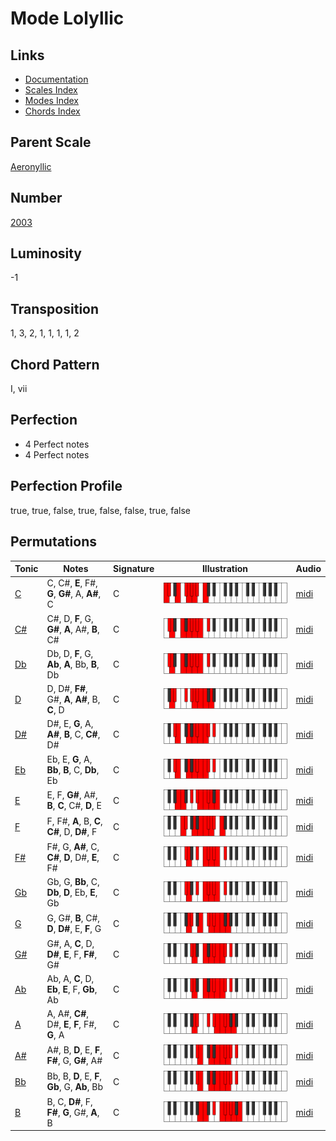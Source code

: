# Mode Lolyllic

## Links

- [Documentation](README.md)
- [Scales Index](Scales.md)
- [Modes Index](Modes.md)
- [Chords Index](Chords.md)

## Parent Scale

[Aeronyllic](ScaleAeronyllic.md)

## Number

[2003](https://ianring.com/musictheory/scales/2003)

## Luminosity

-1

## Transposition

1, 3, 2, 1, 1, 1, 1, 2

## Chord Pattern

I, vii

## Perfection

- 4 Perfect notes
- 4 Perfect notes

## Perfection Profile

true, true, false, true, false, false, true, false

## Permutations

| Tonic | Notes | Signature | Illustration | Audio |
|-------|-------|-----------|--------------|-------|
| [C](ModeCNaturalLolyllic.md) | C, C#, **E**, F#, **G**, **G#**, A, **A#**, C | C | ![CNaturalLolyllic](ModeCNaturalLolyllic.png) | [midi](https://github.com/edipermadi/music/blob/main/docs/ModeCNaturalLolyllic.mid?raw=true) |
| [C#](ModeCSharpLolyllic.md) | C#, D, **F**, G, **G#**, **A**, A#, **B**, C# | C | ![CSharpLolyllic](ModeCSharpLolyllic.png) | [midi](https://github.com/edipermadi/music/blob/main/docs/ModeCSharpLolyllic.mid?raw=true) |
| [Db](ModeDFlatLolyllic.md) | Db, D, **F**, G, **Ab**, **A**, Bb, **B**, Db | C | ![DFlatLolyllic](ModeDFlatLolyllic.png) | [midi](https://github.com/edipermadi/music/blob/main/docs/ModeDFlatLolyllic.mid?raw=true) |
| [D](ModeDNaturalLolyllic.md) | D, D#, **F#**, G#, **A**, **A#**, B, **C**, D | C | ![DNaturalLolyllic](ModeDNaturalLolyllic.png) | [midi](https://github.com/edipermadi/music/blob/main/docs/ModeDNaturalLolyllic.mid?raw=true) |
| [D#](ModeDSharpLolyllic.md) | D#, E, **G**, A, **A#**, **B**, C, **C#**, D# | C | ![DSharpLolyllic](ModeDSharpLolyllic.png) | [midi](https://github.com/edipermadi/music/blob/main/docs/ModeDSharpLolyllic.mid?raw=true) |
| [Eb](ModeEFlatLolyllic.md) | Eb, E, **G**, A, **Bb**, **B**, C, **Db**, Eb | C | ![EFlatLolyllic](ModeEFlatLolyllic.png) | [midi](https://github.com/edipermadi/music/blob/main/docs/ModeEFlatLolyllic.mid?raw=true) |
| [E](ModeENaturalLolyllic.md) | E, F, **G#**, A#, **B**, **C**, C#, **D**, E | C | ![ENaturalLolyllic](ModeENaturalLolyllic.png) | [midi](https://github.com/edipermadi/music/blob/main/docs/ModeENaturalLolyllic.mid?raw=true) |
| [F](ModeFNaturalLolyllic.md) | F, F#, **A**, B, **C**, **C#**, D, **D#**, F | C | ![FNaturalLolyllic](ModeFNaturalLolyllic.png) | [midi](https://github.com/edipermadi/music/blob/main/docs/ModeFNaturalLolyllic.mid?raw=true) |
| [F#](ModeFSharpLolyllic.md) | F#, G, **A#**, C, **C#**, **D**, D#, **E**, F# | C | ![FSharpLolyllic](ModeFSharpLolyllic.png) | [midi](https://github.com/edipermadi/music/blob/main/docs/ModeFSharpLolyllic.mid?raw=true) |
| [Gb](ModeGFlatLolyllic.md) | Gb, G, **Bb**, C, **Db**, **D**, Eb, **E**, Gb | C | ![GFlatLolyllic](ModeGFlatLolyllic.png) | [midi](https://github.com/edipermadi/music/blob/main/docs/ModeGFlatLolyllic.mid?raw=true) |
| [G](ModeGNaturalLolyllic.md) | G, G#, **B**, C#, **D**, **D#**, E, **F**, G | C | ![GNaturalLolyllic](ModeGNaturalLolyllic.png) | [midi](https://github.com/edipermadi/music/blob/main/docs/ModeGNaturalLolyllic.mid?raw=true) |
| [G#](ModeGSharpLolyllic.md) | G#, A, **C**, D, **D#**, **E**, F, **F#**, G# | C | ![GSharpLolyllic](ModeGSharpLolyllic.png) | [midi](https://github.com/edipermadi/music/blob/main/docs/ModeGSharpLolyllic.mid?raw=true) |
| [Ab](ModeAFlatLolyllic.md) | Ab, A, **C**, D, **Eb**, **E**, F, **Gb**, Ab | C | ![AFlatLolyllic](ModeAFlatLolyllic.png) | [midi](https://github.com/edipermadi/music/blob/main/docs/ModeAFlatLolyllic.mid?raw=true) |
| [A](ModeANaturalLolyllic.md) | A, A#, **C#**, D#, **E**, **F**, F#, **G**, A | C | ![ANaturalLolyllic](ModeANaturalLolyllic.png) | [midi](https://github.com/edipermadi/music/blob/main/docs/ModeANaturalLolyllic.mid?raw=true) |
| [A#](ModeASharpLolyllic.md) | A#, B, **D**, E, **F**, **F#**, G, **G#**, A# | C | ![ASharpLolyllic](ModeASharpLolyllic.png) | [midi](https://github.com/edipermadi/music/blob/main/docs/ModeASharpLolyllic.mid?raw=true) |
| [Bb](ModeBFlatLolyllic.md) | Bb, B, **D**, E, **F**, **Gb**, G, **Ab**, Bb | C | ![BFlatLolyllic](ModeBFlatLolyllic.png) | [midi](https://github.com/edipermadi/music/blob/main/docs/ModeBFlatLolyllic.mid?raw=true) |
| [B](ModeBNaturalLolyllic.md) | B, C, **D#**, F, **F#**, **G**, G#, **A**, B | C | ![BNaturalLolyllic](ModeBNaturalLolyllic.png) | [midi](https://github.com/edipermadi/music/blob/main/docs/ModeBNaturalLolyllic.mid?raw=true) |
